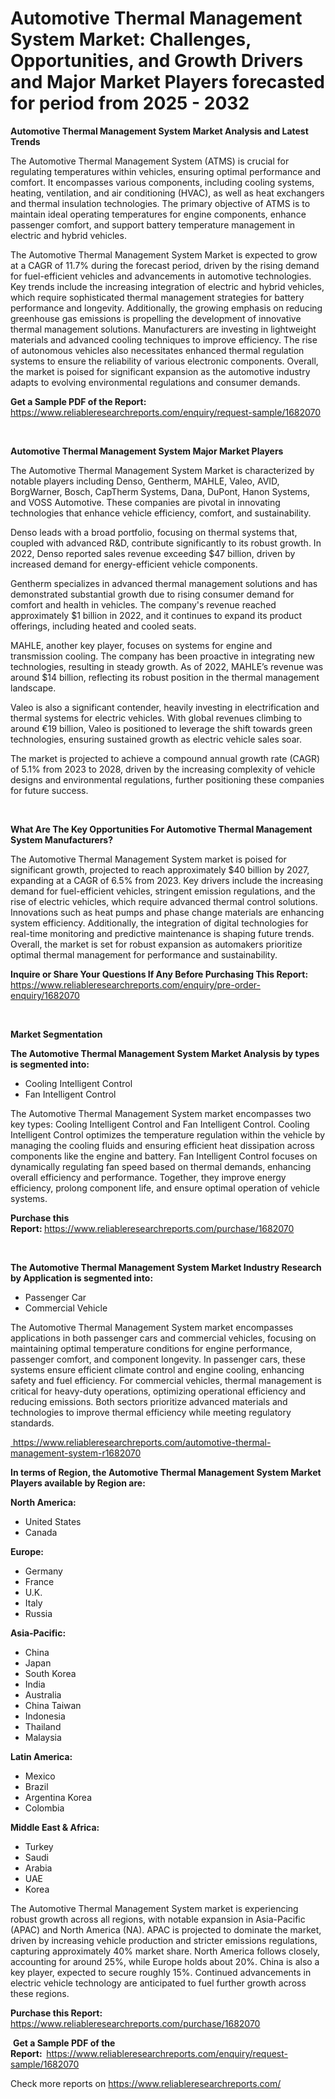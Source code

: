 <p><h1>Automotive Thermal Management System Market: Challenges, Opportunities, and Growth Drivers and Major Market Players forecasted for period from 2025 - 2032</h1></p><p><strong>Automotive Thermal Management System Market Analysis and Latest Trends</strong></p>
<p><p>The Automotive Thermal Management System (ATMS) is crucial for regulating temperatures within vehicles, ensuring optimal performance and comfort. It encompasses various components, including cooling systems, heating, ventilation, and air conditioning (HVAC), as well as heat exchangers and thermal insulation technologies. The primary objective of ATMS is to maintain ideal operating temperatures for engine components, enhance passenger comfort, and support battery temperature management in electric and hybrid vehicles.</p><p>The Automotive Thermal Management System Market is expected to grow at a CAGR of 11.7% during the forecast period, driven by the rising demand for fuel-efficient vehicles and advancements in automotive technologies. Key trends include the increasing integration of electric and hybrid vehicles, which require sophisticated thermal management strategies for battery performance and longevity. Additionally, the growing emphasis on reducing greenhouse gas emissions is propelling the development of innovative thermal management solutions. Manufacturers are investing in lightweight materials and advanced cooling techniques to improve efficiency. The rise of autonomous vehicles also necessitates enhanced thermal regulation systems to ensure the reliability of various electronic components. Overall, the market is poised for significant expansion as the automotive industry adapts to evolving environmental regulations and consumer demands.</p></p>
<p><strong>Get a Sample PDF of the Report:&nbsp;</strong> <a href="https://www.reliableresearchreports.com/enquiry/request-sample/1682070?utm_campaign=3543&utm_medium=2&utm_source=Github&utm_content=ia&utm_term=30032025&utm_id=automotive-thermal-management-system">https://www.reliableresearchreports.com/enquiry/request-sample/1682070</a></p>
<p>&nbsp;</p>
<p><strong>Automotive Thermal Management System Major Market Players</strong></p>
<p><p>The Automotive Thermal Management System Market is characterized by notable players including Denso, Gentherm, MAHLE, Valeo, AVID, BorgWarner, Bosch, CapTherm Systems, Dana, DuPont, Hanon Systems, and VOSS Automotive. These companies are pivotal in innovating technologies that enhance vehicle efficiency, comfort, and sustainability.</p><p>Denso leads with a broad portfolio, focusing on thermal systems that, coupled with advanced R&D, contribute significantly to its robust growth. In 2022, Denso reported sales revenue exceeding $47 billion, driven by increased demand for energy-efficient vehicle components.</p><p>Gentherm specializes in advanced thermal management solutions and has demonstrated substantial growth due to rising consumer demand for comfort and health in vehicles. The company's revenue reached approximately $1 billion in 2022, and it continues to expand its product offerings, including heated and cooled seats.</p><p>MAHLE, another key player, focuses on systems for engine and transmission cooling. The company has been proactive in integrating new technologies, resulting in steady growth. As of 2022, MAHLE’s revenue was around $14 billion, reflecting its robust position in the thermal management landscape.</p><p>Valeo is also a significant contender, heavily investing in electrification and thermal systems for electric vehicles. With global revenues climbing to around €19 billion, Valeo is positioned to leverage the shift towards green technologies, ensuring sustained growth as electric vehicle sales soar.</p><p>The market is projected to achieve a compound annual growth rate (CAGR) of 5.1% from 2023 to 2028, driven by the increasing complexity of vehicle designs and environmental regulations, further positioning these companies for future success.</p></p>
<p>&nbsp;</p>
<p><strong>What Are The Key Opportunities For Automotive Thermal Management System Manufacturers?</strong></p>
<p><p>The Automotive Thermal Management System market is poised for significant growth, projected to reach approximately $40 billion by 2027, expanding at a CAGR of 6.5% from 2023. Key drivers include the increasing demand for fuel-efficient vehicles, stringent emission regulations, and the rise of electric vehicles, which require advanced thermal control solutions. Innovations such as heat pumps and phase change materials are enhancing system efficiency. Additionally, the integration of digital technologies for real-time monitoring and predictive maintenance is shaping future trends. Overall, the market is set for robust expansion as automakers prioritize optimal thermal management for performance and sustainability.</p></p>
<p><strong>Inquire or Share Your Questions If Any Before Purchasing This Report:</strong> <a href="https://www.reliableresearchreports.com/enquiry/pre-order-enquiry/1682070?utm_campaign=3543&utm_medium=2&utm_source=Github&utm_content=ia&utm_term=30032025&utm_id=automotive-thermal-management-system">https://www.reliableresearchreports.com/enquiry/pre-order-enquiry/1682070</a></p>
<p>&nbsp;</p>
<p><strong>Market Segmentation</strong></p>
<p><strong>The Automotive Thermal Management System Market Analysis by types is segmented into:</strong></p>
<p><ul><li>Cooling Intelligent Control</li><li>Fan Intelligent Control</li></ul></p>
<p><p>The Automotive Thermal Management System market encompasses two key types: Cooling Intelligent Control and Fan Intelligent Control. Cooling Intelligent Control optimizes the temperature regulation within the vehicle by managing the cooling fluids and ensuring efficient heat dissipation across components like the engine and battery. Fan Intelligent Control focuses on dynamically regulating fan speed based on thermal demands, enhancing overall efficiency and performance. Together, they improve energy efficiency, prolong component life, and ensure optimal operation of vehicle systems.</p></p>
<p><strong>Purchase this Report:&nbsp;</strong><a href="https://www.reliableresearchreports.com/purchase/1682070?utm_campaign=3543&utm_medium=2&utm_source=Github&utm_content=ia&utm_term=30032025&utm_id=automotive-thermal-management-system">https://www.reliableresearchreports.com/purchase/1682070</a></p>
<p>&nbsp;</p>
<p><strong>The Automotive Thermal Management System Market Industry Research by Application is segmented into:</strong></p>
<p><ul><li>Passenger Car</li><li>Commercial Vehicle</li></ul></p>
<p><p>The Automotive Thermal Management System market encompasses applications in both passenger cars and commercial vehicles, focusing on maintaining optimal temperature conditions for engine performance, passenger comfort, and component longevity. In passenger cars, these systems ensure efficient climate control and engine cooling, enhancing safety and fuel efficiency. For commercial vehicles, thermal management is critical for heavy-duty operations, optimizing operational efficiency and reducing emissions. Both sectors prioritize advanced materials and technologies to improve thermal efficiency while meeting regulatory standards.</p></p>
<p><a href="https://www.reliableresearchreports.com/automotive-thermal-management-system-r1682070?utm_campaign=3543&utm_medium=2&utm_source=Github&utm_content=ia&utm_term=30032025&utm_id=automotive-thermal-management-system">&nbsp;https://www.reliableresearchreports.com/automotive-thermal-management-system-r1682070</a></p>
<p><strong>In terms of Region, the Automotive Thermal Management System Market Players available by Region are:</strong></p>
<p>
    <p> <strong> North America: </strong>
        <ul>
            <li>United States</li>
            <li>Canada</li>
        </ul>
        </p> 
    <p> <strong> Europe: </strong>
        <ul>
            <li>Germany</li>
            <li>France</li>
            <li>U.K.</li>
            <li>Italy</li>
            <li>Russia</li>
        </ul>
        </p> 
    <p> <strong> Asia-Pacific: </strong>
        <ul>
            <li>China</li>
            <li>Japan</li>
            <li>South Korea</li>
            <li>India</li>
            <li>Australia</li>
            <li>China Taiwan</li>
            <li>Indonesia</li>
            <li>Thailand</li>
            <li>Malaysia</li>
        </ul>
        </p> 
    <p> <strong> Latin America: </strong>
        <ul>
            <li>Mexico</li>
            <li>Brazil</li>
            <li>Argentina Korea</li>
            <li>Colombia</li>
        </ul>
        </p> 
    <p> <strong> Middle East & Africa: </strong>
        <ul>
            <li>Turkey</li>
            <li>Saudi</li>
            <li>Arabia</li>
            <li>UAE</li>
            <li>Korea</li>
        </ul>
    </p>
    </p>
<p><p>The Automotive Thermal Management System market is experiencing robust growth across all regions, with notable expansion in Asia-Pacific (APAC) and North America (NA). APAC is projected to dominate the market, driven by increasing vehicle production and stricter emissions regulations, capturing approximately 40% market share. North America follows closely, accounting for around 25%, while Europe holds about 20%. China is also a key player, expected to secure roughly 15%. Continued advancements in electric vehicle technology are anticipated to fuel further growth across these regions.</p></p>
<p><strong>Purchase this Report: </strong><a href="https://www.reliableresearchreports.com/purchase/1682070?utm_campaign=3543&utm_medium=2&utm_source=Github&utm_content=ia&utm_term=30032025&utm_id=automotive-thermal-management-system">https://www.reliableresearchreports.com/purchase/1682070</a></p>
<p>&nbsp;<strong>Get a Sample PDF of the Report:&nbsp;&nbsp;</strong><a href="https://www.reliableresearchreports.com/enquiry/request-sample/1682070?utm_campaign=3543&utm_medium=2&utm_source=Github&utm_content=ia&utm_term=30032025&utm_id=automotive-thermal-management-system">https://www.reliableresearchreports.com/enquiry/request-sample/1682070</a></p>
<p><strong></strong></p>
<p>Check more reports on <a href="https://www.reliableresearchreports.com/?utm_campaign=3543&utm_medium=2&utm_source=Github&utm_content=ia&utm_term=30032025&utm_id=automotive-thermal-management-system">https://www.reliableresearchreports.com/</a></p>